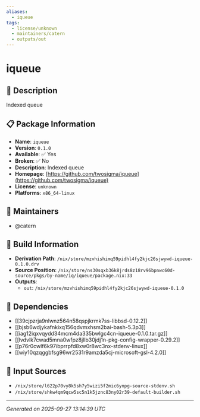 ```yaml
---
aliases:
  - iqueue
tags:
  - license/unknown
  - maintainers/catern
  - outputs/out
---
```


# iqueue

## 📝 Description

Indexed queue

## 📋 Package Information

- **Name**: `iqueue`
- **Version**: `0.1.0`
- **Available**: ✅ Yes
- **Broken**: ✅ No
- **Description**: Indexed queue
- **Homepage**: [https://github.com/twosigma/iqueue](https://github.com/twosigma/iqueue)
- **License**: `unknown`
- **Platforms**: `x86_64-linux`
## 👥 Maintainers

- @catern


## 🔧 Build Information

- **Derivation Path**: `/nix/store/mzvhishimq59pidhl4fy2kjc26sjwywd-iqueue-0.1.0.drv`
- **Source Position**: `/nix/store/ns30sqxb36k8jrds8z18rv96bpnwc60d-source/pkgs/by-name/iq/iqueue/package.nix:33`
- **Outputs**:
  - `out`:  `/nix/store/mzvhishimq59pidhl4fy2kjc26sjwywd-iqueue-0.1.0`

## 🔗 Dependencies

- [[39cjpzrja9nlwnz564n58qspjkrmk7ss-libbsd-0.12.2]]
- [[bjsb6wdjykafnkixq156qdvmxhsm2bai-bash-5.3p3]]
- [[iag12iqxvqydd34mcm4da335bwlgc4cn-iqueue-0.1.0.tar.gz]]
- [[lvdvlk7cwad5mna0wfpz8jllb30jdj1n-pkg-config-wrapper-0.29.2]]
- [[p76r0cwlf6k97ibprrpfd8xw0r8wc3nx-stdenv-linux]]
- [[wiy10qzqggbfsg96wr2531r9amzda5cj-microsoft-gsl-4.2.0]]

## 📁 Input Sources

- `/nix/store/l622p70vy8k5sh7y5wizi5f2mic6ynpg-source-stdenv.sh`
- `/nix/store/shkw4qm9qcw5sc5n1k5jznc83ny02r39-default-builder.sh`

---
*Generated on 2025-09-27 13:14:39 UTC*
